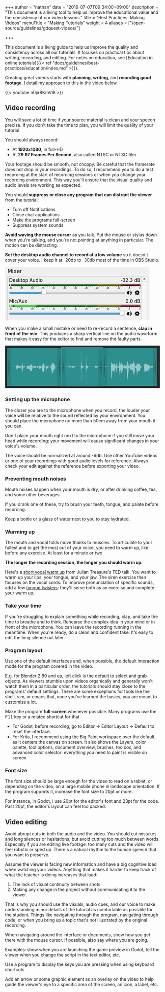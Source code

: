 +++
author = "nathan"
date = "2019-07-07T09:34:00+09:00"
description = "This document is a living tool to help us improve the educational value and the consistency of our video lessons."
title = "Best Practices: Making Videos"
menuTitle = "Making Tutorials"
weight = 4
aliases = ["/open-source/guidelines/gdquest-videos/"]

+++

This document is a living guide to help us improve the quality and consistency across all our tutorials. It focuses on practical tips about writing, recording, and editing. For notes on education, see [Education in online tutorials]({{< ref "docs/guidelines/best-practices/education/index.md" >}}).

Creating great videos starts with **planning**, **writing**, and **recording good footage**. I detail my approach to this in the video below.

{{< youtube n0jir8KmVI8 >}}

## Video recording ##

You will save a lot of time if your source material is clean and your speech precise. If you don't take the time to plan, you will limit the quality of your tutorial.

You should always record:

- At **1920x1080**, in full-HD
- At **29.97 Frames Per Second**, also called NTSC or NTSC film

Your footage should be smooth, not choppy. Be careful that the framerate does not drop in your recordings. To do so, I recommend you to do a test recording at the start of recording sessions or when you change your recording environment. This way you'll ensure that the visual quality and audio levels are working as expected.

You should **suppress or close any program that can distract the viewer** from the tutorial:

- Turn off Notifications
- Close chat applications
- Make the programs full-screen
- Suppress system sounds

**Avoid waving the mouse cursor** as you talk. Put the mouse or stylus down when you're talking, and you're not pointing at anything in particular. The motion can be distracting.

**Set the desktop audio channel to record at a low volume** so it doesn't cover your voice. I keep it at -20db to -30db most of the time in OBS Studio.

![OBS mixer](./img/obs-mixer.png)

When you make a small mistake or need to re-record a sentence, **clap in front of the mic**. This produces a sharp vertical line on the audio waveform that makes it easy for the editor to find and remove the faulty parts.

![Clap on audio waveform](./img/waveform.png)


### Setting up the microphone ###

The closer you are to the microphone when you record, the louder your voice will be relative to the sound reflected by your environment. You should place the microphone no more than 50cm away from your mouth if you can.

Don't place your mouth right next to the microphone if you still move your head while recording: your movement will cause significant changes in your voice's volume.

The voice should be normalized at around -6db. Use other YouTube videos or one of your recordings with good audio levels for reference. Always check your edit against the reference before exporting your video.

### Preventing mouth noises ###

Mouth noises happen when your mouth is dry, or after drinking coffee, tea, and some other beverages.

If you drank one of these, try to brush your teeth, tongue, and palate before recording.

Keep a bottle or a glass of water next to you to stay hydrated.

### Warming up ###

The mouth and vocal folds move thanks to muscles. To articulate to your fullest and to get the most out of your voice, you need to warm up, like before any exercise. At least for a minute or two.

**The longer the recording session, the longer you should warm up**.

Here's a [short vocal warm up](https://www.youtube.com/watch?v=9tXK7cw9mrg) from Julian Treasure's TED talk. You want to warm up your lips, your tongue, and your jaw. The siren exercise then focuses on the vocal cords. To improve pronunciation of specific sounds, add a few [tongue twisters](http://pun.me/pages/tongue-twisters.php): they'll serve both as an exercise and complete your warm up.

### Take your time ###

If you're struggling to explain something while recording, clap, and take the time to breathe and to think. Rehearse the complex idea in your mind or in front of the microphone. You can leave the recording running in the meantime. When you're ready, do a clean and confident take. It's easy to edit the long silence out later.

### Program layout ###

Use one of the default interfaces and, when possible, the default interaction mode for the program covered in the video.

E.g. for Blender 2.80 and up, left click is the default to select and grab objects. As viewers stumble upon videos organically and generally won't watch them in a particular order, the tutorials should stay close to the programs' default settings. There are some exceptions for tools like the shell, vim, or emacs that, once you've learned the basics, you are meant to customize a lot.

Make the program **full-screen** whenever possible. Many programs use the <kbd>F11</kbd> key or a related shortcut for that.

- For Godot, before recording, go to Editor -> Editor Layout -> Default to reset the interface.
- For Krita, I recommend using the Big Paint workspace over the default, as it centers the canvas on screen. It also shows the Layers, color palette, tool options, document overview, brushes, toolbox, and advanced color selector: everything you need to paint is visible on screen.

### Font size ###

The font size should be large enough for the video to read on a tablet, or depending on the video, on a large mobile phone in landscape orientation. If the program supports it, increase the font size to 20pt or more.

For instance, in Godot, I use 20pt for the editor's font and 23pt for the code. Past 20pt, the editor's layout can feel too packed.


## Video editing ##

Avoid abrupt cuts in both the audio and the video. You should cut mistakes and long silences or hesitations, but avoid cutting too much between words. Especially if you are editing live footage: too many cuts and the video will feel robotic or sped up. There's a natural rhythm to the human speech that you want to preserve.

Assume the viewer is facing new information and have a big cognitive load when watching your videos. Anything that makes it harder to keep track of what the teacher is doing increases that load:

1. The lack of visual continuity between shots.
2. Making any change in the project without communicating it to the viewer.

That is why you should use the visuals, audio cues, and our voice to make understanding minor details of the tutorial as comfortable as possible for the student. Things like navigating through the program, navigating through code, or when you bring up a topic that's not illustrated by the original recording.

When navigating around the interface or documents, show how you get there with the mouse cursor. If possible, also say where you are going.

Examples: show when you are launching the game preview in Godot, tell the viewer when you change the script in the text editor, etc.

Use a program to display the keys you are pressing when using keyboard shortcuts.

Add an arrow or some graphic element as an overlay on the video to help guide the viewer's eye to a specific area of the screen, an icon, a label, etc.
